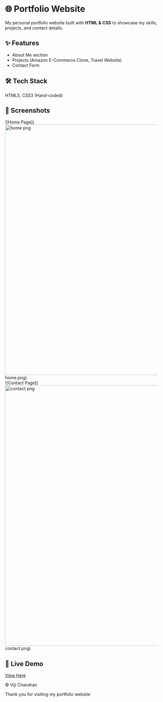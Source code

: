# 🌐 Portfolio Website  

My personal portfolio website built with **HTML & CSS** to showcase my skills, projects, and contact details.  

## ✨ Features  
- About Me section  
- Projects (Amazon E-Commerce Clone, Travel Website)  
- Contact Form  

## 🛠 Tech Stack  
HTML5, CSS3 (Hand-coded)  

## 📸 Screenshots  
![Home Page](<img width="1920" height="824" alt="home png" src="https://github.com/user-attachments/assets/7cc97326-dc89-47d6-b99a-654e7f94f04e" />
home.png)  
![Contact Page](<img width="1920" height="857" alt="contact png" src="https://github.com/user-attachments/assets/c215369f-a311-481a-be88-f1ce2a81a61a" />
contact.png)  

## 🔗 Live Demo  
[View Here](https://your-github-io-link-here)  

© Viji Chandran

Thank you for visiting my portfolio website

